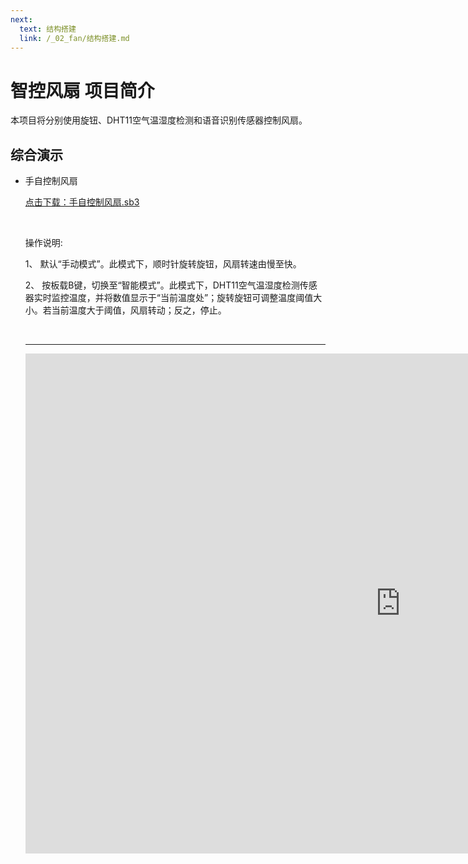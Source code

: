 ```yaml
---
next:
  text: 结构搭建
  link: /_02_fan/结构搭建.md
---
```


# 智控风扇 项目简介

本项目将分别使用旋钮、DHT11空气温湿度检测和语音识别传感器控制风扇。

## 综合演示

- 手自控制风扇

  <a href="/tutorial/cfdsx/sb3/02/手自控制风扇.sb3">点击下载：手自控制风扇.sb3</a>

  <br>

  操作说明:

  1、  默认“手动模式”。此模式下，顺时针旋转旋钮，风扇转速由慢至快。

  2、  按板载B键，切换至“智能模式”。此模式下，DHT11空气温湿度检测传感器实时监控温度，并将数值显示于“当前温度处”；旋转旋钮可调整温度阈值大小。若当前温度大于阈值，风扇转动；反之，停止。

  <br>
  <hr>

  <iframe src="https://www.bilibili.com/video/BV1cgDpYAEnR/?spm_id_from=333.999.0.0&vd_source=d34a80bae9d64a0c5a0716bd47877802" width="1200"  height="800" frameborder="no" sandbox="allow-scripts allow-same-origin allow-popups"/>